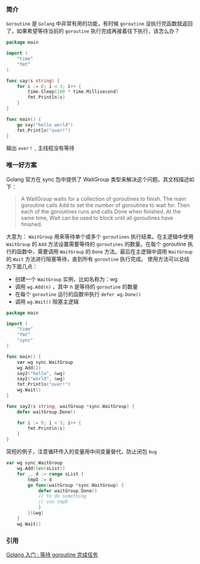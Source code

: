 ### 简介

`Goroutine` 是 `Golang` 中非常有用的功能，有时候 `goroutine` 没执行完函数就返回了，如果希望等待当前的 `goroutine` 执行完成再接着往下执行，该怎么办？

``` go
package main

import (
    "time"
    "fmt"
)

func say(s string) {
    for i := 0; i < 3; i++ {
        time.Sleep(100 * time.Millisecond)
        fmt.Println(s)
    }
}

func main() {
    go say("hello world")
    fmt.Println("over!")
}
```

输出 `over！` , 主线程没有等待

### 唯一好方案

Golang 官方在 sync 包中提供了 WaitGroup 类型来解决这个问题。其文档描述如下：

> A WaitGroup waits for a collection of goroutines to finish. The main goroutine calls Add to set the number of goroutines to wait for. Then each of the goroutines runs and calls Done when finished. At the same time, Wait can be used to block until all goroutines have finished.

大意为： `WaitGroup` 用来等待单个或多个 `goroutines` 执行结束。在主逻辑中使用 `WaitGroup` 的 `Add` 方法设置需要等待的 `goroutines` 的数量。在每个 goroutine 执行的函数中，需要调用 `WaitGroup` 的 `Done` 方法。最后在主逻辑中调用 `WaitGroup` 的 `Wait` 方法进行阻塞等待，直到所有 `goroutine` 执行完成。
使用方法可以总结为下面几点：

* 创建一个 `WaitGroup` 实例，比如名称为：wg
* 调用 `wg.Add(n)` ，其中 n 是等待的 `goroutine` 的数量
* 在每个 `goroutine` 运行的函数中执行 `defer wg.Done()`
* 调用 `wg.Wait()` 阻塞主逻辑

``` Go
package main

import (
    "time"
    "fmt"
    "sync"
)

func main() {
    var wg sync.WaitGroup
    wg.Add(2)
    say2("hello", &wg)
    say2("world", &wg)
    fmt.Println("over!")
    wg.Wait()
}

func say2(s string, waitGroup *sync.WaitGroup) {
    defer waitGroup.Done()

    for i := 0; i < 3; i++ {
        fmt.Println(s)
    }
}
```

简短的例子，注意循环传入的变量用中间变量替代，防止闭包 `bug`

``` Go
var wg sync.WaitGroup
	wg.Add(len(sList))
	for _, d := range sList {
		tmpD := d
		go func(waitGroup *sync.WaitGroup) {
            defer waitGroup.Done()
            // to do something
            // use tmpD 
            }
		}(&wg)
	}
	wg.Wait()
```

### 引用 

[Golang 入门 : 等待 goroutine 完成任务](https://www.cnblogs.com/sparkdev/p/10917536.html)
